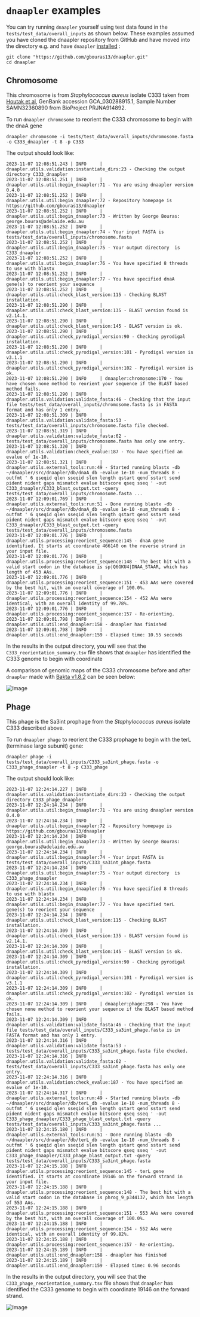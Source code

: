 
# `dnaapler` examples

You can try running `dnaapler` yourself using test data found in the `tests/test_data/overall_inputs` as shown below. These examples assumed you have cloned the dnaapler repository from GitHub and have moved into the directory e.g. and have `dnaapler` [installed](install.md) :

```
git clone "https://github.com/gbouras13/dnaapler.git"
cd dnaapler
```

## Chromosome

This chromosome is from _Staphylococcus aureus_ isolate C333 taken from [Houtak et al](https://www.biorxiv.org/content/10.1101/2023.03.28.534496v1), GenBank accession GCA_030288915.1, Sample Number SAMN32360890 from BioProject PRJNA914892.

To run `dnaapler chromosome` to reorient the C333 chromosome to begin with the dnaA gene 

```
dnaapler chromosome -i tests/test_data/overall_inputs/chromosome.fasta -o C333_dnaapler -t 8 -p C333
```

The output should look like:

```
2023-11-07 12:08:51.243 | INFO     | dnaapler.utils.validation:instantiate_dirs:23 - Checking the output directory C333_dnaapler
2023-11-07 12:08:51.251 | INFO     | dnaapler.utils.util:begin_dnaapler:71 - You are using dnaapler version 0.4.0
2023-11-07 12:08:51.252 | INFO     | dnaapler.utils.util:begin_dnaapler:72 - Repository homepage is https://github.com/gbouras13/dnaapler
2023-11-07 12:08:51.252 | INFO     | dnaapler.utils.util:begin_dnaapler:73 - Written by George Bouras: george.bouras@adelaide.edu.au
2023-11-07 12:08:51.252 | INFO     | dnaapler.utils.util:begin_dnaapler:74 - Your input FASTA is tests/test_data/overall_inputs/chromosome.fasta
2023-11-07 12:08:51.252 | INFO     | dnaapler.utils.util:begin_dnaapler:75 - Your output directory  is C333_dnaapler
2023-11-07 12:08:51.252 | INFO     | dnaapler.utils.util:begin_dnaapler:76 - You have specified 8 threads to use with blastx
2023-11-07 12:08:51.252 | INFO     | dnaapler.utils.util:begin_dnaapler:77 - You have specified dnaA gene(s) to reorient your sequence
2023-11-07 12:08:51.252 | INFO     | dnaapler.utils.util:check_blast_version:115 - Checking BLAST installation.
2023-11-07 12:08:51.290 | INFO     | dnaapler.utils.util:check_blast_version:135 - BLAST version found is v2.14.1.
2023-11-07 12:08:51.290 | INFO     | dnaapler.utils.util:check_blast_version:145 - BLAST version is ok.
2023-11-07 12:08:51.290 | INFO     | dnaapler.utils.util:check_pyrodigal_version:90 - Checking pyrodigal installation.
2023-11-07 12:08:51.290 | INFO     | dnaapler.utils.util:check_pyrodigal_version:101 - Pyrodigal version is v3.1.1
2023-11-07 12:08:51.290 | INFO     | dnaapler.utils.util:check_pyrodigal_version:102 - Pyrodigal version is ok.
2023-11-07 12:08:51.290 | INFO     | dnaapler:chromosome:170 - You have chosen none method to reorient your sequence if the BLAST based method fails.
2023-11-07 12:08:51.290 | INFO     | dnaapler.utils.validation:validate_fasta:46 - Checking that the input file tests/test_data/overall_inputs/chromosome.fasta is in FASTA format and has only 1 entry.
2023-11-07 12:08:51.309 | INFO     | dnaapler.utils.validation:validate_fasta:53 - tests/test_data/overall_inputs/chromosome.fasta file checked.
2023-11-07 12:08:51.319 | INFO     | dnaapler.utils.validation:validate_fasta:62 - tests/test_data/overall_inputs/chromosome.fasta has only one entry.
2023-11-07 12:08:51.320 | INFO     | dnaapler.utils.validation:check_evalue:187 - You have specified an evalue of 1e-10.
2023-11-07 12:08:51.321 | INFO     | dnaapler.utils.external_tools:run:49 - Started running blastx -db ~/dnaapler/src/dnaapler/db/dnaA_db -evalue 1e-10 -num_threads 8 -outfmt ' 6 qseqid qlen sseqid slen length qstart qend sstart send pident nident gaps mismatch evalue bitscore qseq sseq ' -out C333_dnaapler/C333_blast_output.txt -query tests/test_data/overall_inputs/chromosome.fasta ...
2023-11-07 12:09:01.769 | INFO     | dnaapler.utils.external_tools:run:51 - Done running blastx -db ~/dnaapler/src/dnaapler/db/dnaA_db -evalue 1e-10 -num_threads 8 -outfmt ' 6 qseqid qlen sseqid slen length qstart qend sstart send pident nident gaps mismatch evalue bitscore qseq sseq ' -out C333_dnaapler/C333_blast_output.txt -query tests/test_data/overall_inputs/chromosome.fasta
2023-11-07 12:09:01.776 | INFO     | dnaapler.utils.processing:reorient_sequence:145 - dnaA gene identified. It starts at coordinate 466140 on the reverse strand in your input file.
2023-11-07 12:09:01.776 | INFO     | dnaapler.utils.processing:reorient_sequence:148 - The best hit with a valid start codon in the database is sp|Q6GKU4|DNAA_STAAR, which has length of 453 AAs.
2023-11-07 12:09:01.776 | INFO     | dnaapler.utils.processing:reorient_sequence:151 - 453 AAs were covered by the best hit, with an overall coverage of 100.0%.
2023-11-07 12:09:01.776 | INFO     | dnaapler.utils.processing:reorient_sequence:154 - 452 AAs were identical, with an overall identity of 99.78%.
2023-11-07 12:09:01.776 | INFO     | dnaapler.utils.processing:reorient_sequence:157 - Re-orienting.
2023-11-07 12:09:01.798 | INFO     | dnaapler.utils.util:end_dnaapler:158 - dnaapler has finished
2023-11-07 12:09:01.798 | INFO     | dnaapler.utils.util:end_dnaapler:159 - Elapsed time: 10.55 seconds
```

In the results in the output directory, you will see that the `C333_reorientation_summary.tsv` file shows that `dnaapler` has identified the C333 genome to begin with coordinate

A comparison of genomic maps of the C333 chromosome before and after `dnaapler` made with [Bakta v1.8.2](https://github.com/oschwengers/bakta) can be seen below:

![Image](C333_chromosome_combined.png)

## Phage

This phage is the Sa3int prophage from the _Staphylococcus aureus_ isolate C333 described above.

To run `dnaapler phage` to reorient the C333 prophage to begin with the terL (terminase large subunit) gene: 

```
dnaapler phage -i tests/test_data/overall_inputs/C333_sa3int_phage.fasta -o C333_phage_dnaapler -t 8 -p C333_phage
```

The output should look like:

```
2023-11-07 12:24:14.227 | INFO     | dnaapler.utils.validation:instantiate_dirs:23 - Checking the output directory C333_phage_dnaapler
2023-11-07 12:24:14.234 | INFO     | dnaapler.utils.util:begin_dnaapler:71 - You are using dnaapler version 0.4.0
2023-11-07 12:24:14.234 | INFO     | dnaapler.utils.util:begin_dnaapler:72 - Repository homepage is https://github.com/gbouras13/dnaapler
2023-11-07 12:24:14.234 | INFO     | dnaapler.utils.util:begin_dnaapler:73 - Written by George Bouras: george.bouras@adelaide.edu.au
2023-11-07 12:24:14.234 | INFO     | dnaapler.utils.util:begin_dnaapler:74 - Your input FASTA is tests/test_data/overall_inputs/C333_sa3int_phage.fasta
2023-11-07 12:24:14.234 | INFO     | dnaapler.utils.util:begin_dnaapler:75 - Your output directory  is C333_phage_dnaapler
2023-11-07 12:24:14.234 | INFO     | dnaapler.utils.util:begin_dnaapler:76 - You have specified 8 threads to use with blastx
2023-11-07 12:24:14.234 | INFO     | dnaapler.utils.util:begin_dnaapler:77 - You have specified terL gene(s) to reorient your sequence
2023-11-07 12:24:14.234 | INFO     | dnaapler.utils.util:check_blast_version:115 - Checking BLAST installation.
2023-11-07 12:24:14.309 | INFO     | dnaapler.utils.util:check_blast_version:135 - BLAST version found is v2.14.1.
2023-11-07 12:24:14.309 | INFO     | dnaapler.utils.util:check_blast_version:145 - BLAST version is ok.
2023-11-07 12:24:14.309 | INFO     | dnaapler.utils.util:check_pyrodigal_version:90 - Checking pyrodigal installation.
2023-11-07 12:24:14.309 | INFO     | dnaapler.utils.util:check_pyrodigal_version:101 - Pyrodigal version is v3.1.1
2023-11-07 12:24:14.309 | INFO     | dnaapler.utils.util:check_pyrodigal_version:102 - Pyrodigal version is ok.
2023-11-07 12:24:14.309 | INFO     | dnaapler:phage:298 - You have chosen none method to reorient your sequence if the BLAST based method fails.
2023-11-07 12:24:14.309 | INFO     | dnaapler.utils.validation:validate_fasta:46 - Checking that the input file tests/test_data/overall_inputs/C333_sa3int_phage.fasta is in FASTA format and has only 1 entry.
2023-11-07 12:24:14.316 | INFO     | dnaapler.utils.validation:validate_fasta:53 - tests/test_data/overall_inputs/C333_sa3int_phage.fasta file checked.
2023-11-07 12:24:14.316 | INFO     | dnaapler.utils.validation:validate_fasta:62 - tests/test_data/overall_inputs/C333_sa3int_phage.fasta has only one entry.
2023-11-07 12:24:14.316 | INFO     | dnaapler.utils.validation:check_evalue:187 - You have specified an evalue of 1e-10.
2023-11-07 12:24:14.317 | INFO     | dnaapler.utils.external_tools:run:49 - Started running blastx -db ~/dnaapler/src/dnaapler/db/terL_db -evalue 1e-10 -num_threads 8 -outfmt ' 6 qseqid qlen sseqid slen length qstart qend sstart send pident nident gaps mismatch evalue bitscore qseq sseq ' -out C333_phage_dnaapler/C333_phage_blast_output.txt -query tests/test_data/overall_inputs/C333_sa3int_phage.fasta ...
2023-11-07 12:24:15.180 | INFO     | dnaapler.utils.external_tools:run:51 - Done running blastx -db ~/dnaapler/src/dnaapler/db/terL_db -evalue 1e-10 -num_threads 8 -outfmt ' 6 qseqid qlen sseqid slen length qstart qend sstart send pident nident gaps mismatch evalue bitscore qseq sseq ' -out C333_phage_dnaapler/C333_phage_blast_output.txt -query tests/test_data/overall_inputs/C333_sa3int_phage.fasta
2023-11-07 12:24:15.188 | INFO     | dnaapler.utils.processing:reorient_sequence:145 - terL gene identified. It starts at coordinate 19146 on the forward strand in your input file.
2023-11-07 12:24:15.188 | INFO     | dnaapler.utils.processing:reorient_sequence:148 - The best hit with a valid start codon in the database is phrog_9_p344137, which has length of 553 AAs.
2023-11-07 12:24:15.188 | INFO     | dnaapler.utils.processing:reorient_sequence:151 - 553 AAs were covered by the best hit, with an overall coverage of 100.0%.
2023-11-07 12:24:15.188 | INFO     | dnaapler.utils.processing:reorient_sequence:154 - 552 AAs were identical, with an overall identity of 99.82%.
2023-11-07 12:24:15.188 | INFO     | dnaapler.utils.processing:reorient_sequence:157 - Re-orienting.
2023-11-07 12:24:15.189 | INFO     | dnaapler.utils.util:end_dnaapler:158 - dnaapler has finished
2023-11-07 12:24:15.189 | INFO     | dnaapler.utils.util:end_dnaapler:159 - Elapsed time: 0.96 seconds
```

In the results in the output directory, you will see that the `C333_phage_reorientation_summary.tsv` file shows that `dnaapler` has identified the C333 genome to begin with coordinate 19146 on the forward strand.

![Image](C333_phage_combined.png)
